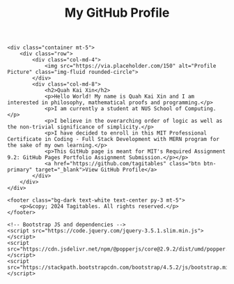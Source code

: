 <!DOCTYPE html>
<html lang="en">

  <head>
    <meta charset="UTF-8">
    <meta name="viewport" content="width=device-width, initial-scale=1.0">
    <title>GitHub Profile</title>
    <!-- Bootstrap CSS -->
    <link href="https://stackpath.bootstrapcdn.com/bootstrap/4.5.2/css/bootstrap.min.css" rel="stylesheet">
    <!-- Custom CSS -->
    <link rel="stylesheet" href="styles.css">
  </head>

  <body>
    <header class="bg-primary text-white text-center py-3">
        <h1>My GitHub Profile</h1>
    </header>

    <div class="container mt-5">
        <div class="row">
            <div class="col-md-4">
                <img src="https://via.placeholder.com/150" alt="Profile Picture" class="img-fluid rounded-circle">
            </div>
            <div class="col-md-8">
                <h2>Quah Kai Xin</h2>
                <p>Hello World! My name is Quah Kai Xin and I am interested in philosophy, mathematical proofs and programming.</p>
                <p>I am currently a student at NUS School of Computing.</p>
                <p>I believe in the overarching order of logic as well as the non-trivial significance of simplicity.</p>
                <p>I have decided to enroll in this MIT Professional Certificate in Coding - Full Stack Development with MERN program for the sake of my own learning.</p> 
                <p>This GitHub page is meant for MIT's Required Assignment 9.2: GitHub Pages Portfolio Assignment Submission.</p></p>
                <a href="https://github.com/tagitables" class="btn btn-primary" target="_blank">View GitHub Profile</a>
            </div>
        </div>
    </div>

    <footer class="bg-dark text-white text-center py-3 mt-5">
        <p>&copy; 2024 Tagitables. All rights reserved.</p>
    </footer>

    <!-- Bootstrap JS and dependencies -->
    <script src="https://code.jquery.com/jquery-3.5.1.slim.min.js"></script>
    <script src="https://cdn.jsdelivr.net/npm/@popperjs/core@2.9.2/dist/umd/popper.min.js"></script>
    <script src="https://stackpath.bootstrapcdn.com/bootstrap/4.5.2/js/bootstrap.min.js"></script>
  
  </body>
</html>


<!---
tagitables/tagitables is a ✨ special ✨ repository because its `README.md` (this file) appears on your GitHub profile.
You can click the Preview link to take a look at your changes.
--->
